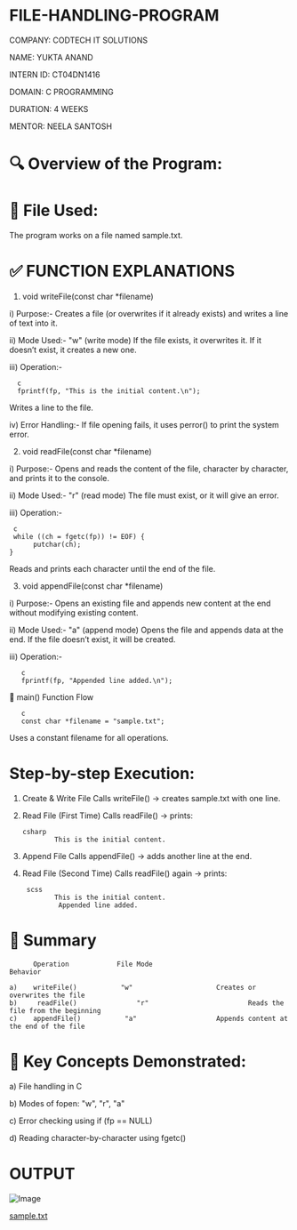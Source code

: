 # FILE-HANDLING-PROGRAM

 COMPANY: CODTECH IT SOLUTIONS

 NAME: YUKTA ANAND

 INTERN ID: CT04DN1416

 DOMAIN: C PROGRAMMING

 DURATION: 4 WEEKS

 MENTOR: NEELA SANTOSH



 
#  🔍 Overview of the Program:
 

# 📁 File Used:
The program works on a file named  sample.txt.

# ✅ FUNCTION EXPLANATIONS

1. void writeFile(const char *filename)

i) Purpose:- Creates a file (or overwrites if it already exists) and writes a line of text into it.

ii) Mode Used:- "w" (write mode)
   If the file exists, it overwrites it.
   If it doesn’t exist, it creates a new one.
   
iii) Operation:-
      
      c
      fprintf(fp, "This is the initial content.\n");
Writes a line to the file.

iv) Error Handling:-
   If file opening fails, it uses perror() to print the system error.

2. void readFile(const char *filename)
   
i) Purpose:- Opens and reads the content of the file, character by character, and prints it to the console.

ii) Mode Used:- "r" (read mode)
   The file must exist, or it will give an error.
   
iii) Operation:-

     c
     while ((ch = fgetc(fp)) != EOF) {
          putchar(ch);
    }
Reads and prints each character until the end of the file.

3. void appendFile(const char *filename)
   
i) Purpose:- Opens an existing file and appends new content at the end without modifying existing content.

ii) Mode Used:- "a" (append mode)
   Opens the file and appends data at the end.
   If the file doesn’t exist, it will be created.
   
iii) Operation:-

       c
       fprintf(fp, "Appended line added.\n");


🚦 main() Function Flow
    
       c
       const char *filename = "sample.txt";
Uses a constant filename for all operations.


# Step-by-step Execution:

1. Create & Write File
Calls writeFile() → creates sample.txt with one line.

2. Read File (First Time)
Calls readFile() → prints:

       csharp
               This is the initial content.

3. Append File
Calls appendFile() → adds another line at the end.

4. Read File (Second Time)
Calls readFile() again → prints:

        scss
               This is the initial content.
                Appended line added.


# 📌 Summary


          Operation            File Mode	                          Behavior

    a)    writeFile()          	"w"                    	Creates or overwrites the file
    b)     readFile()           	"r"                     	Reads the file from the beginning
    c)    appendFile()	         "a"                   	Appends content at the end of the file


# 🧠 Key Concepts Demonstrated:

 a) File handling in C
 
 b) Modes of fopen: "w", "r", "a"
 
 c) Error checking using if (fp == NULL)
 
 d) Reading character-by-character using fgetc()


 # OUTPUT
 
 ![Image](https://github.com/user-attachments/assets/77b774f9-5c38-4939-aa42-551b8f60fff2)

 [sample.txt](https://github.com/user-attachments/files/20546023/sample.txt)


 
